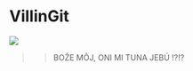 # VillinGit
![](https://www.extra.cz/images/thumbs/24/be/24be911-122074-b7d9bdd53705ad8a996771c206fa-w42-658x900-fit.png)
>>BOŽE MÔJ, ONI MI TUNA JEBÚ !?!?
